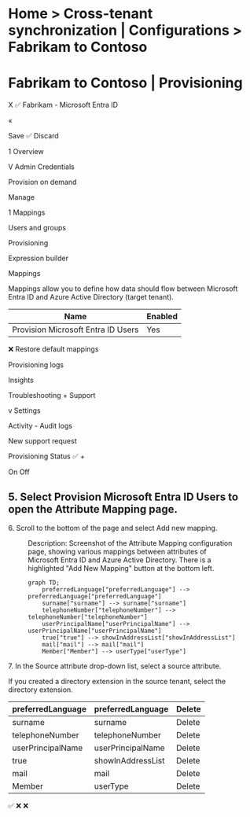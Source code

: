 Home > Cross-tenant synchronization | Configurations > Fabrikam to Contoso
===

Fabrikam to Contoso | Provisioning
===

X
 ✅
Fabrikam - Microsoft Entra ID

«

Save ✅ Discard

1 Overview

V Admin Credentials

Provision on demand

Manage

1 Mappings

Users and groups

Provisioning

Expression builder

Mappings

Mappings allow you to define how data should flow between Microsoft Entra ID and Azure Active Directory (target tenant).

| Name | Enabled |
| - | - |
| Provision Microsoft Entra ID Users | Yes |
 ❌
Restore default mappings

Provisioning logs

Insights

Troubleshooting + Support

v Settings

Activity - Audit logs

New support request

Provisioning Status
 ✅
+

On Off


## 5\. Select Provision Microsoft Entra ID Users to open the Attribute Mapping page.

6\. Scroll to the bottom of the page and select Add new mapping.

<figure>

Description: Screenshot of the Attribute Mapping configuration page, showing various mappings between attributes of Microsoft Entra ID and Azure Active Directory. There is a highlighted "Add New Mapping" button at the bottom left.

```mermaid
graph TD;
    preferredLanguage["preferredLanguage"] --> preferredLanguage["preferredLanguage"]
    surname["surname"] --> surname["surname"]
    telephoneNumber["telephoneNumber"] --> telephoneNumber["telephoneNumber"]
    userPrincipalName["userPrincipalName"] --> userPrincipalName["userPrincipalName"]
    true["true"] --> showInAddressList["showInAddressList"]
    mail["mail"] --> mail["mail"]
    Member["Member"] --> userType["userType"]
```

</figure>


7\. In the Source attribute drop-down list, select a source attribute.
    
If you created a directory extension in the source tenant, select the directory extension.

| preferredLanguage | preferredLanguage | Delete |
| - | - | - |
| surname | surname | Delete |
| telephoneNumber | telephoneNumber | Delete |
| userPrincipalName | userPrincipalName | Delete |
| true | showInAddressList | Delete |
| mail | mail | Delete |
| Member | userType | Delete |
✅ ❌ ❌